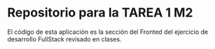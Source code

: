 # Repositorio para la TAREA 1 M2

El código de esta aplicación es la sección del Fronted del ejercicio de desarrollo FullStack revisado en clases.